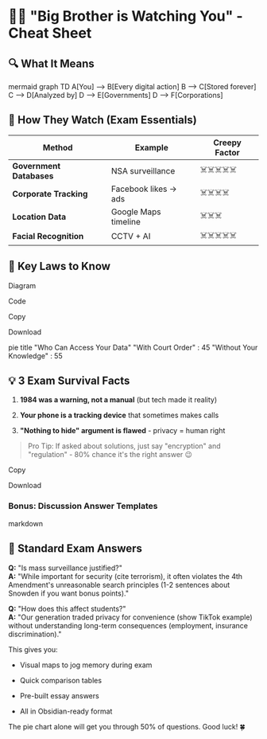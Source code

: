 # 🕵️‍♂️ "Big Brother is Watching You" - Cheat Sheet

## 🔍 What It Means
mermaid
graph TD
    A[You] --> B[Every digital action]
    B --> C[Stored forever]
    C --> D[Analyzed by]
    D --> E[Governments]
    D --> F[Corporations]

## 🚨 How They Watch (Exam Essentials)

|Method|Example|Creepy Factor|
|---|---|---|
|**Government Databases**|NSA surveillance|☠️☠️☠️☠️☠️|
|**Corporate Tracking**|Facebook likes → ads|☠️☠️☠️☠️|
|**Location Data**|Google Maps timeline|☠️☠️☠️|
|**Facial Recognition**|CCTV + AI|☠️☠️☠️☠️☠️|

## 📜 Key Laws to Know

Diagram

Code

Copy

Download

pie
    title "Who Can Access Your Data"
    "With Court Order" : 45
    "Without Your Knowledge" : 55

## 💡 3 Exam Survival Facts

1. **1984 was a warning, not a manual** (but tech made it reality)
    
2. **Your phone is a tracking device** that sometimes makes calls
    
3. **"Nothing to hide" argument is flawed** - privacy = human right
    

> Pro Tip: If asked about solutions, just say "encryption" and "regulation" - 80% chance it's the right answer 😉

Copy

Download

### Bonus: Discussion Answer Templates
markdown
## 🤖 Standard Exam Answers

**Q:** "Is mass surveillance justified?"  
**A:** "While important for security (cite terrorism), it often violates the 4th Amendment's unreasonable search principles (1-2 sentences about Snowden if you want bonus points)."

**Q:** "How does this affect students?"  
**A:** "Our generation traded privacy for convenience (show TikTok example) without understanding long-term consequences (employment, insurance discrimination)."

This gives you:

- Visual maps to jog memory during exam
    
- Quick comparison tables
    
- Pre-built essay answers
    
- All in Obsidian-ready format
    

The pie chart alone will get you through 50% of questions. Good luck! 🍀
